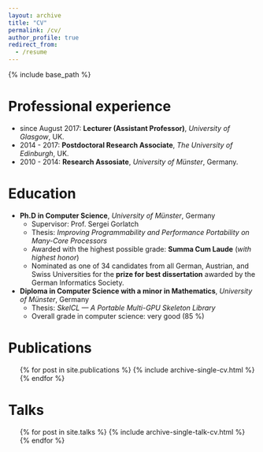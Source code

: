 ```yaml
---
layout: archive
title: "CV"
permalink: /cv/
author_profile: true
redirect_from:
  - /resume
---
```


{% include base_path %}

Professional experience
======
* since August 2017: __Lecturer (Assistant Professor)__, _University of Glasgow_, UK.
* 2014 - 2017: __Postdoctoral Research Associate__, _The University of Edinburgh_, UK.
* 2010 - 2014: __Research Assosiate__, _University of Münster_, Germany.

Education
======
* __Ph.D in Computer Science__, _University of Münster_, Germany
  * Supervisor: Prof. Sergei Gorlatch
  * Thesis: _Improving Programmability and Performance Portability on Many-Core Processors_
  * Awarded with the highest possible grade: __Summa Cum Laude__ (_with highest honor_) 
  * Nominated as one of 34 candidates from all German, Austrian, and Swiss Universities for the __prize for best dissertation__ awarded by the German Informatics Society.
* __Diploma in Computer Science with a minor in Mathematics__, _University of Münster_, Germany
  * Thesis: _SkelCL — A Portable Multi-GPU Skeleton Library_
  * Overall grade in computer science: very good (85 %)

Publications
======
  <ul>{% for post in site.publications %}
    {% include archive-single-cv.html %}
  {% endfor %}</ul>
  
Talks
======
  <ul>{% for post in site.talks %}
    {% include archive-single-talk-cv.html %}
  {% endfor %}</ul>
  
<!-- Teaching
======
  <ul>{% for post in site.teaching %}
    {% include archive-single-cv.html %}
  {% endfor %}</ul> -->

